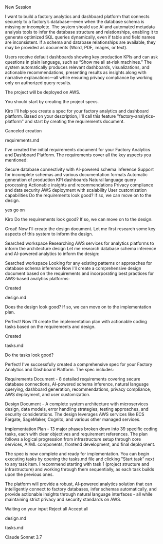 New Session





I want to build a factory analytics and dashboard platform that connects securely to a factory’s database—even when the database schema is missing or incomplete. The system should use AI and automated metadata analysis tools to infer the database structure and relationships, enabling it to generate optimized SQL queries dynamically, even if table and field names are inconsistent. If a schema and database relationships are available, they may be provided as documents (Word, PDF, images, or text).

Users receive default dashboards showing key production KPIs and can ask questions in plain language, such as “Show me all at-risk machines.” The system automatically produces relevant dashboards, visualizations, and actionable recommendations, presenting results as insights along with narrative explanations—all while ensuring privacy compliance by working only on authorized query results.

The project will be deployed on AWS. 

You should start by creating the project specs.

Kiro
I'll help you create a spec for your factory analytics and dashboard platform. Based on your description, I'll call this feature "factory-analytics-platform" and start by creating the requirements document.

Canceled creation

requirements.md

I've created the initial requirements document for your Factory Analytics and Dashboard Platform. The requirements cover all the key aspects you mentioned:

Secure database connectivity with AI-powered schema inference
Support for incomplete schemas and various documentation formats
Automatic generation of production KPI dashboards
Natural language query processing
Actionable insights and recommendations
Privacy compliance and data security
AWS deployment with scalability
User customization capabilities
Do the requirements look good? If so, we can move on to the design.

yes go  on

Kiro
Do the requirements look good? If so, we can move on to the design.

Great! Now I'll create the design document. Let me first research some key aspects of this system to inform the design.

Searched workspace
Researching AWS services for analytics platforms to inform the architecture design
Let me research database schema inference and AI-powered analytics to inform the design:

Searched workspace
Looking for any existing patterns or approaches for database schema inference
Now I'll create a comprehensive design document based on the requirements and incorporating best practices for AWS-based analytics platforms:

Created

design.md

Does the design look good? If so, we can move on to the implementation plan.

Perfect! Now I'll create the implementation plan with actionable coding tasks based on the requirements and design.

Created

tasks.md

Do the tasks look good?

Perfect! I've successfully created a comprehensive spec for your Factory Analytics and Dashboard Platform. The spec includes:

Requirements Document - 8 detailed requirements covering secure database connections, AI-powered schema inference, natural language querying, dashboard generation, recommendations, privacy compliance, AWS deployment, and user customization.

Design Document - A complete system architecture with microservices design, data models, error handling strategies, testing approaches, and security considerations. The design leverages AWS services like ECS Fargate, SageMaker, Cognito, and various other managed services.

Implementation Plan - 13 major phases broken down into 39 specific coding tasks, each with clear objectives and requirement references. The plan follows a logical progression from infrastructure setup through core services, AI/ML components, frontend development, and final deployment.

The spec is now complete and ready for implementation. You can begin executing tasks by opening the tasks.md file and clicking "Start task" next to any task item. I recommend starting with task 1 (project structure and infrastructure) and working through them sequentially, as each task builds upon the previous ones.

The platform will provide a robust, AI-powered analytics solution that can intelligently connect to factory databases, infer schemas automatically, and provide actionable insights through natural language interfaces - all while maintaining strict privacy and security standards on AWS.

Waiting on your input
Reject all
Accept all

design.md

tasks.md






Claude Sonnet 3.7
